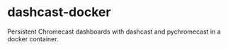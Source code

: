 # dashcast-docker
Persistent Chromecast dashboards with dashcast and pychromecast in a docker container.
